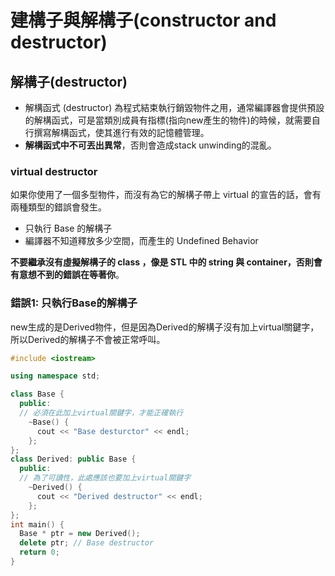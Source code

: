 # 建構子與解構子\(constructor and destructor\)

## 解構子\(destructor\)

* 解構函式 \(destructor\) 為程式結束執行銷毀物件之用，通常編譯器會提供預設的解構函式，可是當類別成員有指標\(指向new產生的物件\)的時候，就需要自行撰寫解構函式，使其進行有效的記憶體管理。
* **解構函式中不可丟出異常**，否則會造成stack unwinding的混亂。

### virtual destructor

如果你使用了一個多型物件，而沒有為它的解構子帶上 virtual 的宣告的話，會有兩種類型的錯誤會發生。

* 只執行 Base 的解構子
* 編譯器不知道釋放多少空間，而產生的 Undefined Behavior

**不要繼承沒有虛擬解構子的 class ，像是 STL 中的 string 與 container，否則會有意想不到的錯誤在等著你**。

### 錯誤1: 只執行Base的解構子

new生成的是Derived物件，但是因為Derived的解構子沒有加上virtual關鍵字，所以Derived的解構子不會被正常呼叫。

```cpp
#include <iostream>

using namespace std;

class Base {
  public:
  // 必須在此加上virtual關鍵字，才能正確執行
    ~Base() {
      cout << "Base desturctor" << endl;
    };
};
class Derived: public Base {
  public:
  // 為了可讀性，此處應該也要加上virtual關鍵字
    ~Derived() {
      cout << "Derived destructor" << endl;
    };
};
int main() {
  Base * ptr = new Derived();
  delete ptr; // Base destructor
  return 0;
}
```







